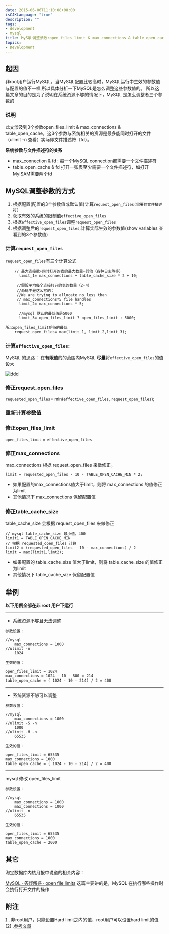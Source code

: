 ```yaml
---
date: 2015-06-06T11:10:08+08:00
isCJKLanguage: "true"
description: ""
tags:
- development
- mysql
title: MySQL调整参数:open_files_limit & max_connections & table_open_cache
topics:
- Development
---
```




## 起因
非root用户运行MySQL，当MySQL配置比较高时，MySQL运行中生效的参数值与配置的值不一样,所以具体分析一下MySQL是怎么调整这些参数值的。
所以这篇文章的目的是为了说明在系统资源不够的情况下，MySQL 是怎么调整者三个参数的
### 说明
此文涉及到3个参数open_files_limit & max_connections & table_open_cache，这3个参数与系统相关的资源是最多能同时打开的文件（ulimit -n 查看）实际即文件描述符（fd）。

**系统参数与文件描述符的关系**
- max_connection & fd : 每一个MySQL connection都需要一个文件描述符
- table_open_cache &  fd 打开一张表至少需要一个文件描述符，如打开MyISAM需要两个fd




## MySQL调整参数的方式
1. 根据配置(配置的3个参数值或默认值)计算`request_open_files(需要的文件描述符)`
2. 获取有效的系统的限制值`effective_open_files`
3. 根据`effective_open_files`调整`request_open_files`
3. 根据调整后的`request_open_files`,计算实际生效的参数值(show variables 查看到的3个参数值)

### 计算`request_open_files`
`request_open_files`有三个计算公式
```
    // 最大连接数+同时打开的表的最大数量+其他（各种日志等等）
      limit_1= max_connections + table_cache_size * 2 + 10;
    
     //假设平均每个连接打开的表的数量（2-4）
     //源码中是这么写的：
     //We are trying to allocate no less than  
     //	max_connections*5 file handles 
      limit_2= max_connections * 5;
    
      //mysql 默认的最低值是5000
      limit_3= open_files_limit ? open_files_limit : 5000;

所以open_files_limit期待的最低 
    request_open_files= max(limit_1, limit_2,limit_3);
```
### 计算`effective_open_files`:    
MySQL 的思路：
在**有限值**的的范围内MySQL **尽量**将`effective_open_files`的值设大


![ddd](media/2.png)
### 修正request_open_files

`requested_open_files`= min(`effective_open_files`, `request_open_files`);


### 重新计算参数值

### 修正open_files_limit
`open_files_limit` = `effective_open_files`

### 修正max_connections  
  max_connections 根据 request_open_files 来做修正。

```
limit = requested_open_files - 10 - TABLE_OPEN_CACHE_MIN * 2;
```

- 如果配置的max_connections值大于limit，则将 max_connections 的值修正为limit
- 其他情况下 max_connections 保留配置值  
  
### 修正table_cache_size
table_cache_size 会根据 request_open_files 来做修正

```
// mysql table_cache_size 最小值，400
limit1 = TABLE_OPEN_CACHE_MIN 
// 根据 requested_open_files 计算
limit2 = (requested_open_files - 10 - max_connections) / 2
limit = max(limit1,limt2);
```
- 如果配置的 table_cache_size 值大于limit，则将 table_cache_size 的值修正为limit
- 其他情况下 table_cache_size 保留配置值

## 举例

**以下用例全部在非 root 用户下运行**

---
- 系统资源不够且无法调整
```
参数设置：

//mysql
	max_connections = 1000
//ulimit -n 
	1024

生效的值：

open_files_limit = 1024
max_connections = 1024 - 10 - 800 = 214
table_open_cache = ( 1024 - 10 - 214) / 2 = 400
```

---
- 系统资源不够可以调整
```
参数设置：

//mysql
	max_connections = 1000
//ulimit -S -n 
	1000
//ulimit -H -n 
	65535

生效的值：

open_files_limit = 65535
max_connections = 1000
table_open_cache = ( 1024 - 10 - 214) / 2 = 400
```

---
mysql 修改 open_files_limit
```
参数设置：

//mysql
	max_connections = 1000
	max_connections = 1000
//ulimit -n 
	65535

生效的值：

open_files_limit = 65535
max_connections = 1000
table_open_cache = 2000
```

## 其它
淘宝数据库内核月报中说道的相关内容：

[MySQL · 答疑解惑 · open file limits](http://mysql.taobao.org//monthly/2015/08/07/)
这篇主要讲的是，MySQL 在执行哪些操作时会执行打开文件的操作

## 附注
[1] . 非root用户，只能设置Hard limit之内的值，root用户可以设置hard limit的值
[2] .[参考文章][1]


 [1]: http://www.sudops.com/mysql-open-file-limit-max_connections-table-open-cache.htmlz
